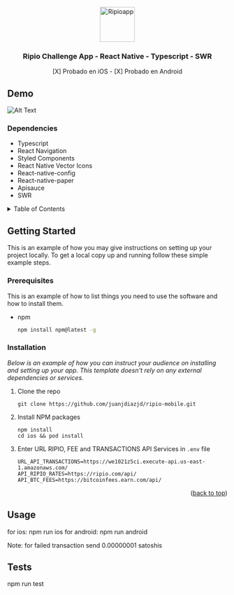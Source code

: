 <div id="top"></div>
<!--
*** Thanks for checking out the Best-README-Template. If you have a suggestion
*** that would make this better, please fork the repo and create a pull request
*** or simply open an issue with the tag "enhancement".
*** Don't forget to give the project a star!
*** Thanks again! Now go create something AMAZING! :D
-->

<!-- PROJECT LOGO -->
<br />
<div align="center">

  <img src="https://i.imgur.com/6qkL2Cs.png" alt="Ripioapp" width="80" height="80">
  </a>

  <h3 align="center">Ripio Challenge App - React Native - Typescript - SWR</h3>
   [X] Probado en iOS - [X] Probado en Android
</div>

## Demo

![Alt Text](https://media.giphy.com/media/tT7K3R85vbfAI9pvWc/giphy.gif)


  
   <h3> Dependencies</h3>

  <ul align="left">
  <li>Typescript</li>
  <li>React Navigation</li>
  <li>Styled Components</li>
  <li>React Native Vector Icons</li>
   <li>React-native-config</li>
    <li>React-native-paper</li>
     <li>Apisauce</li>
      <li>SWR</li>
    </ul>

  

<!-- TABLE OF CONTENTS -->
<details>
  <summary>Table of Contents</summary>
  <ol>
    <li>
      <a href="#about-the-project">About The Project</a>
      <ul>
        <li><a href="#built-with">Built With</a></li>
      </ul>
    </li>
    <li>
      <a href="#getting-started">Getting Started</a>
      <ul>
        <li><a href="#prerequisites">Prerequisites</a></li>
        <li><a href="#installation">Installation</a></li>
      </ul>
    </li>
    <li><a href="#usage">Usage</a></li>
     <li><a href="#tests">Tests</a></li>
  </ol>
</details>





<!-- GETTING STARTED -->
## Getting Started

This is an example of how you may give instructions on setting up your project locally.
To get a local copy up and running follow these simple example steps.

### Prerequisites

This is an example of how to list things you need to use the software and how to install them.
* npm
  ```sh
  npm install npm@latest -g
  ```

### Installation

_Below is an example of how you can instruct your audience on installing and setting up your app. This template doesn't rely on any external dependencies or services._

1. Clone the repo
   ```
   git clone https://github.com/juanjdiazjd/ripio-mobile.git
   ```
2. Install NPM packages
   ```
   npm install 
   cd ios && pod install
   ```
3. Enter URL RIPIO, FEE and TRANSACTIONS API Services in `.env` file 

   ```
   URL_API_TRANSACTIONS=https://we1021z5ci.execute-api.us-east-1.amazonaws.com/
   API_RIPIO_RATES=https://ripio.com/api/
   API_BTC_FEES=https://bitcoinfees.earn.com/api/
   ```
   
<p align="right">(<a href="#top">back to top</a>)</p>



<!-- USAGE EXAMPLES -->
## Usage

for ios: 
npm run ios
for android:
npm run android

Note: for failed transaction send 0.00000001 satoshis


<!-- TEST EXAMPLES -->
## Tests

npm run test


